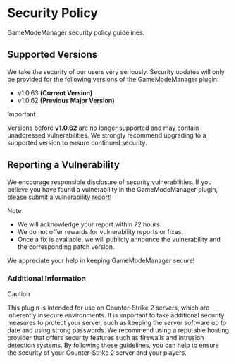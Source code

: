 # Security Policy
GameModeManager security policy guidelines. 

## Supported Versions
We take the security of our users very seriously. Security updates will only be provided for the following versions of the GameModeManager plugin:

- v1.0.63 **(Current Version)**
- v1.0.62 **(Previous Major Version)**

> [!IMPORTANT]
> Versions before **v1.0.62** are no longer supported and may contain unaddressed vulnerabilities. We strongly recommend upgrading to a supported version to ensure continued security.

## Reporting a Vulnerability
We encourage responsible disclosure of security vulnerabilities. If you believe you have found a vulnerability in the GameModeManager plugin, please [submit a vulnerability report!](https://github.com/nickj609/GameModeManager/security/advisories/new)
> [!NOTE]
> - We will acknowledge your report within 72 hours.
> - We do not offer rewards for vulnerability reports or fixes. 
> - Once a fix is available, we will publicly announce the vulnerability and the corresponding patch version.

We appreciate your help in keeping GameModeManager secure!

### Additional Information
> [!CAUTION]
> This plugin is intended for use on Counter-Strike 2 servers, which are inherently insecure environments. It is important to take additional security measures to protect your server, such as keeping the server software up to date and using strong passwords.
We recommend using a reputable hosting provider that offers security features such as firewalls and intrusion detection systems.
By following these guidelines, you can help to ensure the security of your Counter-Strike 2 server and your players.
